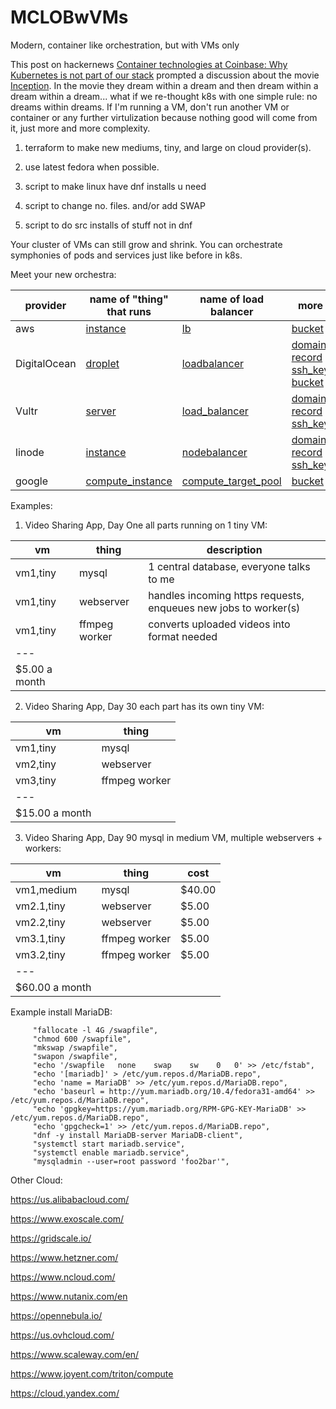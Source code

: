 # MCLOBwVMs
Modern, container like orchestration, but with VMs only

This post on hackernews [Container technologies at Coinbase: Why Kubernetes is not part of our stack](https://news.ycombinator.com/item?id=23460066) prompted a discussion about the movie [Inception](https://en.wikipedia.org/wiki/Inception). In the movie they dream within a dream and then dream within a dream within a dream... what if we re-thought k8s with one simple rule: no dreams within dreams. If I'm running a VM, don't run another VM or container or any further virtulization because nothing good will come from it, just more and more complexity.

1. terraform to make new mediums, tiny, and large on cloud provider(s).

2. use latest fedora when possible.

3. script to make linux have dnf installs u need

4. script to change no. files. and/or add SWAP

5. script to do src installs of stuff not in dnf

Your cluster of VMs can still grow and shrink. You can orchestrate symphonies of pods and services just like before in k8s. 

Meet your new orchestra:

| provider | name of "thing" that runs | name of load balancer | more |
| --- | --- | --- | --- |
| aws | [instance](https://www.terraform.io/docs/providers/aws/r/instance.html) | [lb](https://www.terraform.io/docs/providers/aws/r/lb.html) | [bucket](https://www.terraform.io/docs/providers/aws/r/s3_bucket.html)
| DigitalOcean | [droplet](https://www.terraform.io/docs/providers/do/r/droplet.html) | [loadbalancer](https://www.terraform.io/docs/providers/do/r/loadbalancer.html) | [domain](https://www.terraform.io/docs/providers/do/r/domain.html) [record](https://www.terraform.io/docs/providers/do/r/record.html) [ssh_key](https://www.terraform.io/docs/providers/do/r/ssh_key.html) [bucket](https://www.terraform.io/docs/providers/do/r/spaces_bucket.html) |
| Vultr | [server](https://www.terraform.io/docs/providers/vultr/r/server.html) | [load_balancer](https://www.terraform.io/docs/providers/vultr/r/load_balancer.html) | [domain](https://www.terraform.io/docs/providers/vultr/r/dns_domain.html) [record](https://www.terraform.io/docs/providers/vultr/r/dns_record.html) [ssh_key](https://www.terraform.io/docs/providers/vultr/r/ssh_key.html) |
| linode | [instance](https://www.terraform.io/docs/providers/linode/r/instance.html) | [nodebalancer](https://www.terraform.io/docs/providers/linode/r/nodebalancer.html) | [domain](https://www.terraform.io/docs/providers/linode/r/domain.html) [record](https://www.terraform.io/docs/providers/linode/d/domain_record.html) [ssh_key](https://www.terraform.io/docs/providers/linode/d/sshkey.html) |
| google | [compute_instance](https://www.terraform.io/docs/providers/google/r/compute_instance.html) | [compute_target_pool](https://www.terraform.io/docs/providers/google/r/compute_target_pool.html) | [bucket](https://www.terraform.io/docs/providers/google/r/storage_bucket.html)

Examples:

1. Video Sharing App, Day One all parts running on 1 tiny VM:

| vm | thing | description |
| --- | --- | --- |
| vm1,tiny | mysql | 1 central database, everyone talks to me |
| vm1,tiny | webserver | handles incoming https requests, enqueues new jobs to worker(s) |
| vm1,tiny | ffmpeg worker | converts uploaded videos into format needed |
| --- |
| $5.00 a month |

2. Video Sharing App, Day 30 each part has its own tiny VM:

| vm | thing |
| --- | --- |
| vm1,tiny | mysql |
| vm2,tiny | webserver |
| vm3,tiny | ffmpeg worker |
| --- |
| $15.00 a month |

3. Video Sharing App, Day 90 mysql in medium VM, multiple webservers + workers:

| vm | thing | cost |
| --- | --- | --- |
| vm1,medium | mysql | $40.00 |
| vm2.1,tiny | webserver | $5.00 |
| vm2.2,tiny | webserver | $5.00 |
| vm3.1,tiny | ffmpeg worker | $5.00 |
| vm3.2,tiny | ffmpeg worker | $5.00 |
| --- |
| $60.00 a month |

Example install MariaDB:

```
     "fallocate -l 4G /swapfile",
     "chmod 600 /swapfile",
     "mkswap /swapfile",
     "swapon /swapfile",
     "echo '/swapfile   none    swap    sw    0   0' >> /etc/fstab",
     "echo '[mariadb]' > /etc/yum.repos.d/MariaDB.repo",
     "echo 'name = MariaDB' >> /etc/yum.repos.d/MariaDB.repo",
     "echo 'baseurl = http://yum.mariadb.org/10.4/fedora31-amd64' >> /etc/yum.repos.d/MariaDB.repo",
     "echo 'gpgkey=https://yum.mariadb.org/RPM-GPG-KEY-MariaDB' >> /etc/yum.repos.d/MariaDB.repo",
     "echo 'gpgcheck=1' >> /etc/yum.repos.d/MariaDB.repo",
     "dnf -y install MariaDB-server MariaDB-client",
     "systemctl start mariadb.service",
     "systemctl enable mariadb.service",
     "mysqladmin --user=root password 'foo2bar'",
```


Other Cloud:

https://us.alibabacloud.com/

https://www.exoscale.com/

https://gridscale.io/

https://www.hetzner.com/

https://www.ncloud.com/

https://www.nutanix.com/en

https://opennebula.io/

https://us.ovhcloud.com/

https://www.scaleway.com/en/

https://www.joyent.com/triton/compute

https://cloud.yandex.com/


